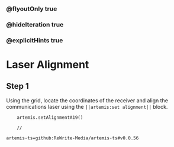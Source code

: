 ### @flyoutOnly true
### @hideIteration true
### @explicitHints true

# Laser Alignment

## Step 1
Using the grid, locate the coordinates of the receiver and align the communications laser using the ``||artemis:set alignment||`` block. 

```ghost
    artemis.setAlignmentA19()
```
```template
    //
```

```package
artemis-ts=github:ReWrite-Media/artemis-ts#v0.0.56
```
